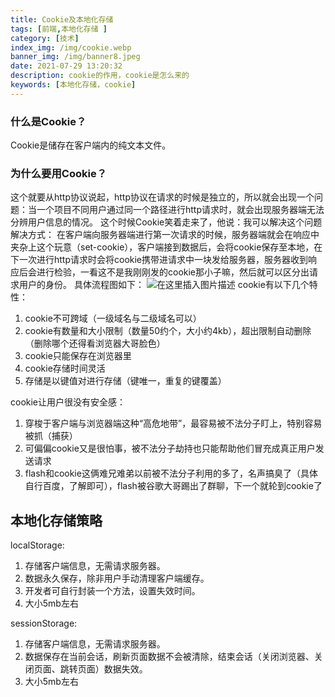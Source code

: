 ```yaml
---
title: Cookie及本地化存储
tags: [前端,本地化存储 ]
category: [技术]
index_img: /img/cookie.webp
banner_img: /img/banner8.jpeg
date: 2021-07-29 13:20:32
description: cookie的作用，cookie是怎么来的
keywords: [本地化存储，cookie]
---
```


### 什么是Cookie？
Cookie是储存在客户端内的纯文本文件。
### 为什么要用Cookie？
这个就要从http协议说起，http协议在请求的时候是独立的，所以就会出现一个问题：当一个项目不同用户通过同一个路径进行http请求时，就会出现服务器端无法分辨用户信息的情况。
这个时候Cookie笑着走来了，他说：我可以解决这个问题
解决方式：
在客户端向服务器端进行第一次请求的时候，服务器端就会在响应中夹杂上这个玩意（set-cookie），客户端接到数据后，会将cookie保存至本地，在下一次进行http请求时会将cookie携带进请求中一块发给服务器，服务器收到响应后会进行检验，一看这不是我刚刚发的cookie那小子嘛，然后就可以区分出请求用户的身份。
具体流程图如下：
![在这里插入图片描述](https://img-blog.csdnimg.cn/a1abd2c2924d405e8a6647da98334b5f.png?x-oss-process=image/watermark,type_ZmFuZ3poZW5naGVpdGk,shadow_10,text_aHR0cHM6Ly9ibG9nLmNzZG4ubmV0L3dlaXhpbl80NDAyMTk3MA==,size_16,color_FFFFFF,t_70)
cookie有以下几个特性：
1. cookie不可跨域（一级域名与二级域名可以）
2. cookie有数量和大小限制（数量50约个，大小约4kb），超出限制自动删除（删除哪个还得看浏览器大哥脸色）
3. cookie只能保存在浏览器里
4. cookie存储时间灵活
5. 存储是以键值对进行存储（键唯一，重复的键覆盖）

cookie让用户很没有安全感：
1. 穿梭于客户端与浏览器端这种“高危地带”，最容易被不法分子盯上，特别容易被抓（捕获）
2. 可偏偏cookie又是很怕事，被不法分子劫持也只能帮助他们冒充成真正用户发送请求
3. flash和cookie这俩难兄难弟以前被不法分子利用的多了，名声搞臭了（具体自行百度，了解即可），flash被谷歌大哥踢出了群聊，下一个就轮到cookie了

## 本地化存储策略
localStorage:
1. 存储客户端信息，无需请求服务器。
2. 数据永久保存，除非用户手动清理客户端缓存。
3. 开发者可自行封装一个方法，设置失效时间。
4. 大小5mb左右

sessionStorage:
1. 存储客户端信息，无需请求服务器。
2. 数据保存在当前会话，刷新页面数据不会被清除，结束会话（关闭浏览器、关闭页面、跳转页面）数据失效。
3. 大小5mb左右 
